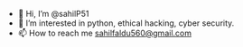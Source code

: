 - 👋 Hi, I’m @sahilP51
- 👀 I’m interested in python, ethical hacking, cyber security.
- 📫 How to reach me sahilfaldu560@gmail.com


